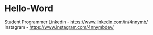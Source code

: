 # Hello-Word
Student Programmer 
Linkedin - https://www.linkedin.com/in/4nnymb/
Instagram - https://www.instagram.com/4nnymbdev/
